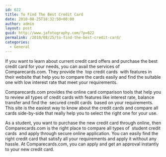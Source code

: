 ```yaml
---
id: 622
title: To Find The Best Credit Card
date: 2010-08-25T18:32:50+00:00
author: admin
layout: post
guid: http://www.jafotography.com/?p=622
permalink: /2010/08/25/to-find-the-best-credit-card/
categories:
  - General
---
```

If you want to learn about current credit card offers and purchase the best credit card for your needs, you can avail the services of Comparecards.com. They provide the &nbsp;top credit cards&nbsp; with features in their website that help you to compare the cards easily and find the suitable one with low interest rate that meet your requirements.

Comparecards.com provides the online card comparison tools that help you to review all types of credit cards with features like interest rate, balance transfer and find the &nbsp;secured credit cards&nbsp; based on your requirements. This site is the easiest way to know about the credit cards and compare all cards side-by-side that really help you to select the right one for your use.

As a student, you want to purchase the new credit card through online, then Comparecards.com is the right place to compare all types of &nbsp;student credit cards&nbsp; and apply through secure online application. You can easily find the right credit card that satisfy all your requirements and apply it without any hassle. At Comparecards.com, you can apply and get an approval instantly to your new credit card.